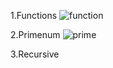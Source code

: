 1.Functions
![function](https://github.com/user-attachments/assets/78f8e999-0120-4379-8ed8-424960a848dc)

2.Primenum
![prime](https://github.com/user-attachments/assets/c32c0177-8adb-4114-a30b-f30d7b58ca72)

3.Recursive































